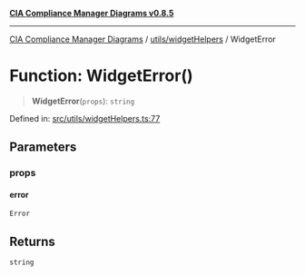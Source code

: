 [**CIA Compliance Manager Diagrams v0.8.5**](../../../README.md)

***

[CIA Compliance Manager Diagrams](../../../modules.md) / [utils/widgetHelpers](../README.md) / WidgetError

# Function: WidgetError()

> **WidgetError**(`props`): `string`

Defined in: [src/utils/widgetHelpers.ts:77](https://github.com/Hack23/cia-compliance-manager/blob/3ae0301247f765ba03c8c0fe645db4718bb8af76/src/utils/widgetHelpers.ts#L77)

## Parameters

### props

#### error

`Error`

## Returns

`string`
